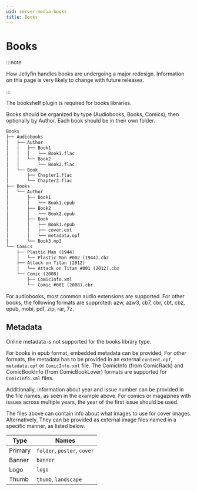 ```yaml
---
uid: server-media-books
title: Books
---
```


# Books

:::note

How Jellyfin handles books are undergoing a major redesign. Information on this page is very likely to change with future releases.

:::

The bookshelf plugin is required for books libraries.

Books should be organized by type (Audiobooks, Books, Comics), then optionally by Author. Each book should be in their own folder.

```txt
Books
├── Audiobooks
│   ├── Author
│   │   ├── Book1
│   │   │   └── Book1.flac
│   │   └── Book2
│   │       └── Book2.flac
│   └── Book
│       ├── Chapter1.flac
│       └── Chapter2.flac
├── Books
│   └── Author
│       ├── Book1
│       │   └── Book1.epub
│       ├── Book2
│       │   └── Book2.epub
│       ├── Book
│       │   ├── Book1.epub
│       │   ├── cover.ext
│       │   └── metadata.opf
│       └── Book3.mp3
└── Comics
    ├── Plastic Man (1944)
    │   └── Plastic Man #002 (1944).cbz
    ├── Attack on Titan (2012)
    │   └── Attack on Titan #001 (2012).cbz
    └── Comic (2008)
        ├── ComicInfo.xml
        └── Comic #001 (2008).cbr
```

For audiobooks, most common audio extensions are supported.
For other books, the following formats are supproted: azw, azw3, cb7, cbr, cbt, cbz, epub, mobi, pdf, zip, rar, 7z.

## Metadata

Online metadata is not supported for the books library type.

For books in epub format, embedded metadata can be provided, For other formats, the metadata has to be provided in an external `content.opf`, `metadata.opf` or `ComicInfo.xml` file. The ComicInfo (from ComicRack) and ComicBookInfo (from ComicBookLover) formats are supported for `ComicInfo.xml` files.

Additionally, information about year and issue number can be provided in the file names, as seen in the example above. For comics or magazines with issues across multiple years, the year of the first issue should be used.

The files above can contain info about what images to use for cover images. Alternatively, They can be provided as external image files named in a specific manner, as listed below.

| Type    | Names                       |
| ------- | --------------------------- |
| Primary | `folder`, `poster`, `cover` |
| Banner  | `banner`                    |
| Logo    | `logo`                      |
| Thumb   | `thumb`, `landscape`        |
